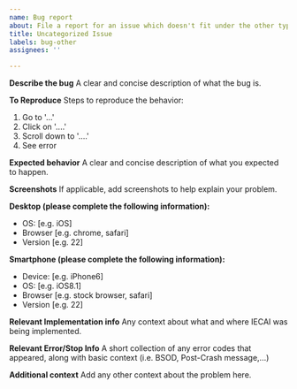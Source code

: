 ```yaml
---
name: Bug report
about: File a report for an issue which doesn't fit under the other types
title: Uncategorized Issue
labels: bug-other
assignees: ''

---
```


**Describe the bug**
A clear and concise description of what the bug is.

**To Reproduce**
Steps to reproduce the behavior:
1. Go to '...'
2. Click on '....'
3. Scroll down to '....'
4. See error

**Expected behavior**
A clear and concise description of what you expected to happen.

**Screenshots**
If applicable, add screenshots to help explain your problem.

**Desktop (please complete the following information):**
 - OS: [e.g. iOS]
 - Browser [e.g. chrome, safari]
 - Version [e.g. 22]

**Smartphone (please complete the following information):**
 - Device: [e.g. iPhone6]
 - OS: [e.g. iOS8.1]
 - Browser [e.g. stock browser, safari]
 - Version [e.g. 22]

**Relevant Implementation info**
Any context about what and where IECAI was being implemented.

**Relevant Error/Stop Info**
A short collection of any error codes that appeared, along with basic context (i.e. BSOD, Post-Crash message,...)

**Additional context**
Add any other context about the problem here.
